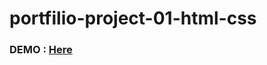 # portfilio-project-01-html-css

### DEMO : [Here](https://irahuldutta02.github.io/portfilio-project-01-html-css/)
